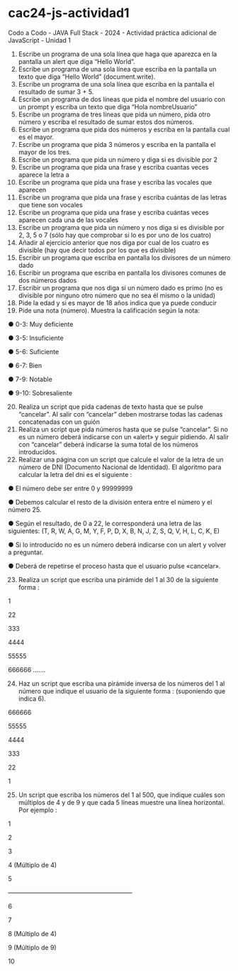 # cac24-js-actividad1
Codo a Codo - JAVA Full Stack - 2024 - Actividad práctica adicional de JavaScript - Unidad 1
1. Escribe un programa de una sola línea que haga que aparezca en la pantalla un
alert que diga “Hello World”.
2. Escribe un programa de una sola línea que escriba en la pantalla un texto que
diga “Hello World” (document.write).
3. Escribe un programa de una sola línea que escriba en la pantalla el resultado
de sumar 3 + 5.
4. Escribe un programa de dos líneas que pida el nombre del usuario con un
prompt y escriba un texto que diga “Hola nombreUsuario”
5. Escribe un programa de tres líneas que pida un número, pida otro número y
escriba el resultado de sumar estos dos números.
6. Escribe un programa que pida dos números y escriba en la pantalla cual es el
mayor.
7. Escribe un programa que pida 3 números y escriba en la pantalla el mayor de
los tres.
8. Escribe un programa que pida un número y diga si es divisible por 2
9. Escribe un programa que pida una frase y escriba cuantas veces aparece la
letra a
10. Escribe un programa que pida una frase y escriba las vocales que aparecen
11. Escribe un programa que pida una frase y escriba cuántas de las letras que
tiene son vocales
12. Escribe un programa que pida una frase y escriba cuántas veces aparecen
cada una de las vocales
13. Escribe un programa que pida un número y nos diga si es divisible por 2, 3, 5 o
7 (sólo hay que comprobar si lo es por uno de los cuatro)
14. Añadir al ejercicio anterior que nos diga por cual de los cuatro es divisible (hay
que decir todos por los que es divisible)
15. Escribir un programa que escriba en pantalla los divisores de un número dado
16. Escribir un programa que escriba en pantalla los divisores comunes de dos
números dados
17. Escribir un programa que nos diga si un número dado es primo (no es divisible
por ninguno otro número que no sea él mismo o la unidad)
18. Pide la edad y si es mayor de 18 años indica que ya puede conducir
19. Pide una nota (número). Muestra la calificación según la nota:

● 0-3: Muy deficiente

● 3-5: Insuficiente

● 5-6: Suficiente

● 6-7: Bien

● 7-9: Notable

● 9-10: Sobresaliente

20. Realiza un script que pida cadenas de texto hasta que se pulse “cancelar”. Al
salir con “cancelar” deben mostrarse todas las cadenas concatenadas con un guión
21. Realiza un script que pida números hasta que se pulse “cancelar”. Si no es un
número deberá indicarse con un «alert» y seguir pidiendo. Al salir con “cancelar”
deberá indicarse la suma total de los números introducidos.
22. Realizar una página con un script que calcule el valor de la letra de un número
de DNI (Documento Nacional de Identidad).
El algoritmo para calcular la letra del dni es el siguiente :

● El número debe ser entre 0 y 99999999

● Debemos calcular el resto de la división entera entre el número y el número 25.

● Según el resultado, de 0 a 22, le corresponderá una letra de las siguientes:
(T, R, W, A, G, M, Y, F, P, D, X, B, N, J, Z, S, Q, V, H, L, C, K, E)

● Si lo introducido no es un número deberá indicarse con un alert y volver a preguntar.

● Deberá de repetirse el proceso hasta que el usuario pulse «cancelar».

23. Realiza un script que escriba una pirámide del 1 al 30 de la siguiente forma :

1

22

333

4444

55555
    
666666
…….

24. Haz un script que escriba una pirámide inversa de los números del 1 al
número que indique el usuario de la siguiente forma : (suponiendo que indica 6).

666666

55555

4444

333

22

1

25. Un script que escriba los números del 1 al 500, que indique cuáles son
múltiplos de 4 y de 9 y que cada 5 líneas muestre una línea horizontal. Por ejemplo :

1

2

3

4 (Múltiplo de 4)

5

————————————————————

6

7

8 (Múltiplo de 4)

9 (Múltiplo de 9)

10
